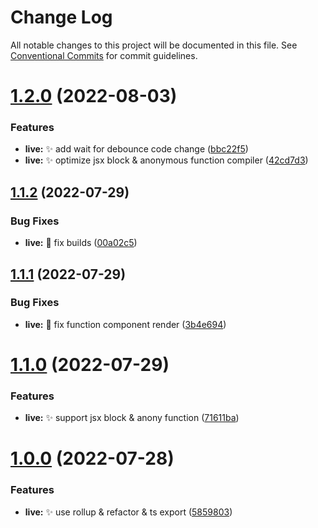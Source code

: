 # Change Log

All notable changes to this project will be documented in this file.
See [Conventional Commits](https://conventionalcommits.org) for commit guidelines.

# [1.2.0](https://github.com/ZxBing0066/recodo/compare/recodo-live@1.1.2...recodo-live@1.2.0) (2022-08-03)


### Features

* **live:** ✨ add wait for debounce code change ([bbc22f5](https://github.com/ZxBing0066/recodo/commit/bbc22f51b81b91cdfa114bad82ef68ba245ef28f))
* **live:** ✨ optimize jsx block & anonymous function compiler ([42cd7d3](https://github.com/ZxBing0066/recodo/commit/42cd7d3af6b032c311c8a00c83d7d66e764058dd))





## [1.1.2](https://github.com/ZxBing0066/recodo/compare/recodo-live@1.1.1...recodo-live@1.1.2) (2022-07-29)


### Bug Fixes

* **live:** 🐞 fix builds ([00a02c5](https://github.com/ZxBing0066/recodo/commit/00a02c5669fda6ac3b3cb3a91340b70441de22d3))





## [1.1.1](https://github.com/ZxBing0066/recodo/compare/recodo-live@1.1.0...recodo-live@1.1.1) (2022-07-29)


### Bug Fixes

* **live:** 🐞 fix function component render ([3b4e694](https://github.com/ZxBing0066/recodo/commit/3b4e69481dee8c029f9bd7fee822c0846e01e834))





# [1.1.0](https://github.com/ZxBing0066/recodo/compare/recodo-live@1.0.0...recodo-live@1.1.0) (2022-07-29)


### Features

* **live:** ✨ support jsx block & anony function ([71611ba](https://github.com/ZxBing0066/recodo/commit/71611ba9b61ce08433acb05b5ef3b9482d10467c))





# [1.0.0](https://github.com/ZxBing0066/recodo/compare/recodo-live@0.1.4...recodo-live@1.0.0) (2022-07-28)


### Features

* **live:** ✨ use rollup & refactor & ts export ([5859803](https://github.com/ZxBing0066/recodo/commit/5859803d68805a89522fcd9fb470b0ba2e1e10e7))
